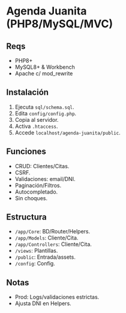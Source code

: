 # Agenda Juanita (PHP8/MySQL/MVC)

## Reqs
- PHP8+
- MySQL8+ & Workbench
- Apache c/ mod_rewrite

## Instalación
1. Ejecuta `sql/schema.sql`.
2. Edita `config/config.php`.
3. Copia al servidor.
4. Activa `.htaccess`.
5. Accede `localhost/agenda-juanita/public`.

## Funciones
- CRUD: Clientes/Citas.
- CSRF.
- Validaciones: email/DNI.
- Paginación/Filtros.
- Autocompletado.
- Sin choques.

## Estructura
- `/app/Core`: BD/Router/Helpers.
- `/app/Models`: Cliente/Cita.
- `/app/Controllers`: Cliente/Cita.
- `/views`: Plantillas.
- `/public`: Entrada/assets.
- `/config`: Config.

## Notas
- Prod: Logs/validaciones estrictas.
- Ajusta DNI en Helpers.

